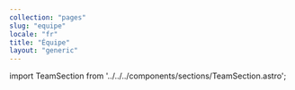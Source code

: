 ```yaml
---
collection: "pages"
slug: "equipe"
locale: "fr"
title: "Équipe"
layout: "generic"
---
```


import TeamSection from '../../../components/sections/TeamSection.astro';

<TeamSection client:load locale="fr" />